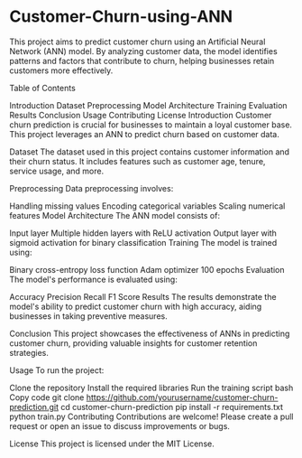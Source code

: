 # Customer-Churn-using-ANN

This project aims to predict customer churn using an Artificial Neural Network (ANN) model. By analyzing customer data, the model identifies patterns and factors that contribute to churn, helping businesses retain customers more effectively.

Table of Contents

Introduction
Dataset
Preprocessing
Model Architecture
Training
Evaluation
Results
Conclusion
Usage
Contributing
License
Introduction
Customer churn prediction is crucial for businesses to maintain a loyal customer base. This project leverages an ANN to predict churn based on customer data.

Dataset
The dataset used in this project contains customer information and their churn status. It includes features such as customer age, tenure, service usage, and more.

Preprocessing
Data preprocessing involves:

Handling missing values
Encoding categorical variables
Scaling numerical features
Model Architecture
The ANN model consists of:

Input layer
Multiple hidden layers with ReLU activation
Output layer with sigmoid activation for binary classification
Training
The model is trained using:

Binary cross-entropy loss function
Adam optimizer
100 epochs
Evaluation
The model's performance is evaluated using:

Accuracy
Precision
Recall
F1 Score
Results
The results demonstrate the model's ability to predict customer churn with high accuracy, aiding businesses in taking preventive measures.

Conclusion
This project showcases the effectiveness of ANNs in predicting customer churn, providing valuable insights for customer retention strategies.

Usage
To run the project:

Clone the repository
Install the required libraries
Run the training script
bash
Copy code
git clone https://github.com/yourusername/customer-churn-prediction.git
cd customer-churn-prediction
pip install -r requirements.txt
python train.py
Contributing
Contributions are welcome! Please create a pull request or open an issue to discuss improvements or bugs.

License
This project is licensed under the MIT License.
